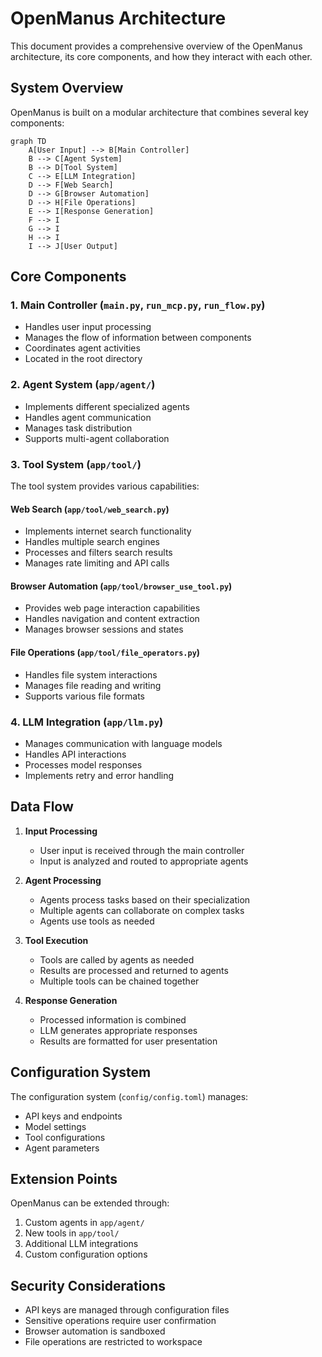 # OpenManus Architecture

This document provides a comprehensive overview of the OpenManus architecture, its core components, and how they interact with each other.

## System Overview

OpenManus is built on a modular architecture that combines several key components:

```mermaid
graph TD
    A[User Input] --> B[Main Controller]
    B --> C[Agent System]
    B --> D[Tool System]
    C --> E[LLM Integration]
    D --> F[Web Search]
    D --> G[Browser Automation]
    D --> H[File Operations]
    E --> I[Response Generation]
    F --> I
    G --> I
    H --> I
    I --> J[User Output]
```

## Core Components

### 1. Main Controller (`main.py`, `run_mcp.py`, `run_flow.py`)
- Handles user input processing
- Manages the flow of information between components
- Coordinates agent activities
- Located in the root directory

### 2. Agent System (`app/agent/`)
- Implements different specialized agents
- Handles agent communication
- Manages task distribution
- Supports multi-agent collaboration

### 3. Tool System (`app/tool/`)
The tool system provides various capabilities:

#### Web Search (`app/tool/web_search.py`)
- Implements internet search functionality
- Handles multiple search engines
- Processes and filters search results
- Manages rate limiting and API calls

#### Browser Automation (`app/tool/browser_use_tool.py`)
- Provides web page interaction capabilities
- Handles navigation and content extraction
- Manages browser sessions and states

#### File Operations (`app/tool/file_operators.py`)
- Handles file system interactions
- Manages file reading and writing
- Supports various file formats

### 4. LLM Integration (`app/llm.py`)
- Manages communication with language models
- Handles API interactions
- Processes model responses
- Implements retry and error handling

## Data Flow

1. **Input Processing**
   - User input is received through the main controller
   - Input is analyzed and routed to appropriate agents

2. **Agent Processing**
   - Agents process tasks based on their specialization
   - Multiple agents can collaborate on complex tasks
   - Agents use tools as needed

3. **Tool Execution**
   - Tools are called by agents as needed
   - Results are processed and returned to agents
   - Multiple tools can be chained together

4. **Response Generation**
   - Processed information is combined
   - LLM generates appropriate responses
   - Results are formatted for user presentation

## Configuration System

The configuration system (`config/config.toml`) manages:
- API keys and endpoints
- Model settings
- Tool configurations
- Agent parameters

## Extension Points

OpenManus can be extended through:
1. Custom agents in `app/agent/`
2. New tools in `app/tool/`
3. Additional LLM integrations
4. Custom configuration options

## Security Considerations

- API keys are managed through configuration files
- Sensitive operations require user confirmation
- Browser automation is sandboxed
- File operations are restricted to workspace
